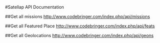 #Satellap API Documentation

##Get all missions
http://www.codebringer.com/index.php/api/missions

##Get all Featured Place
http://www.codebringer.com/index.php/api/feats

##Get all Geolocations
http://www.codebringer.com/index.php/api/geons
